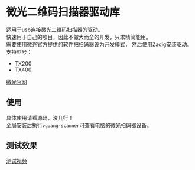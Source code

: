 # 微光二维码扫描器驱动库

适用于usb连接微光二维码扫描器的驱动。     
快速用于自己的项目，因此不做大而全的开发，只求精简能用。    
需要使用微光官方提供的软件把扫码器设为开发模式， 然后使用Zadig安装驱动。    
支持型号：  
* TX200
* TX400 

[微光官网](http://www.vguang.cn/tx200)

## 使用
具体使用请看源码，没几行！   
全局安装后执行```vguang-scanner```可查看电脑的微光扫码器设备。   

## 测试效果  
[测试视频](https://www.bilibili.com/video/BV1yv4y1Z7B2/)
